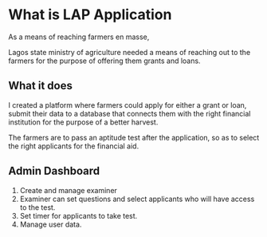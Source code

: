 # What is LAP Application

As a means of reaching farmers en masse,

Lagos state ministry of agriculture needed a means of reaching out to the farmers for the purpose of offering them grants and loans.

## What it does 

I created a platform where farmers could apply for either a grant or loan, submit their data to a database that connects them with the right financial institution for the purpose of a better harvest.

The farmers are to pass an aptitude test after the application, so as to select the right applicants for the financial aid.

## Admin Dashboard

1. Create and manage examiner
2. Examiner can set questions and select applicants who will have access to the test.
3. Set timer for applicants to take test.
4. Manage user data.